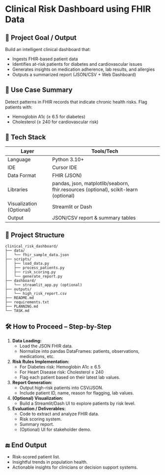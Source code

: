 # Clinical Risk Dashboard using FHIR Data

## 🎯 Project Goal / Output
Build an intelligent clinical dashboard that:
- Ingests FHIR-based patient data
- Identifies at-risk patients for diabetes and cardiovascular issues
- Generates insights on medication adherence, lab results, and allergies
- Outputs a summarized report (JSON/CSV + Web Dashboard)

## 🧠 Use Case Summary
Detect patterns in FHIR records that indicate chronic health risks. Flag patients with:
- Hemoglobin A1c (≥ 6.5 for diabetes)
- Cholesterol (≥ 240 for cardiovascular risk)

## 🧱 Tech Stack

| Layer             | Tools/Tech                                                    |
| ----------------- | ------------------------------------------------------------- |
| Language          | Python 3.10+                                                  |
| IDE               | Cursor IDE                                                    |
| Data Format       | FHIR (JSON)                                                   |
| Libraries         | pandas, json, matplotlib/seaborn, fhir.resources (optional), scikit-learn (optional) |
| Visualization (Optional) | Streamlit or Dash                                             |
| Output            | JSON/CSV report & summary tables                              |

## 📁 Project Structure
```
clinical_risk_dashboard/
├── data/
│   └── fhir_sample_data.json
├── scripts/
│   ├── load_data.py
│   ├── process_patients.py
│   ├── risk_scoring.py
│   └── generate_report.py
├── dashboard/
│   └── streamlit_app.py (optional)
├── outputs/
│   └── high_risk_report.csv
├── README.md
├── requirements.txt
├── PLANNING.md
└── TASK.md
```

## 🛠️ How to Proceed – Step-by-Step
1.  **Data Loading:**
    - Load the JSON FHIR data.
    - Normalize into pandas DataFrames: patients, observations, medications, etc.
2.  **Risk Rules Implementation:**
    - For Diabetes risk: Hemoglobin A1c ≥ 6.5
    - For Heart Disease risk: Cholesterol ≥ 240
    - Flag each patient based on their latest lab values.
3.  **Report Generation:**
    - Output high-risk patients into CSV/JSON.
    - Include patient ID, name, reason for flagging, lab values.
4.  **(Optional) Visualization:**
    - Build a Streamlit/Dash UI to explore patients by risk level.
5.  **Evaluation / Deliverables:**
    - Code to extract and analyze FHIR data.
    - Risk scoring system.
    - Summary report.
    - (Optional) UI for stakeholder demo.

## 🔚 End Output
- Risk-scored patient list.
- Insightful trends in population health.
- Actionable insights for clinicians or decision support systems. 